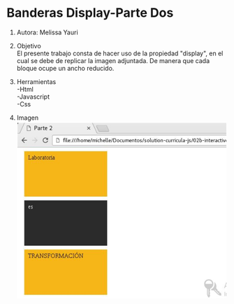 # Banderas Display-Parte Dos

1. Autora: Melissa Yauri

2. Objetivo  
El presente trabajo consta de hacer uso de la propiedad "display", en el cual se debe de replicar la imagen adjuntada. De manera que cada bloque ocupe un ancho reducido.

3. Herramientas   
   -Html   
   -Javascript  
   -Css

4. Imagen  
![recursos](assets/docs/display_parte2.JPG)

